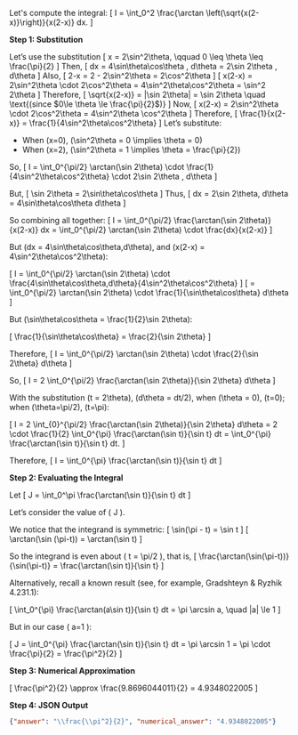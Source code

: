 Let's compute the integral:
\[
I = \int_0^2 \frac{\arctan \left(\sqrt{x(2-x)}\right)}{x(2-x)} dx.
\]

**Step 1: Substitution**

Let’s use the substitution
\[
x = 2\sin^2\theta, \qquad 0 \leq \theta \leq \frac{\pi}{2}
\]
Then,
\[
dx = 4\sin\theta\cos\theta \, d\theta = 2\sin 2\theta \, d\theta
\]
Also,
\[
2-x = 2 - 2\sin^2\theta = 2\cos^2\theta
\]
\[
x(2-x) = 2\sin^2\theta \cdot 2\cos^2\theta = 4\sin^2\theta\cos^2\theta = \sin^2 2\theta
\]
Therefore,
\[
\sqrt{x(2-x)} = |\sin 2\theta| = \sin 2\theta \quad \text{(since $0\le \theta \le \frac{\pi}{2}$)}
\]
Now,
\[
x(2-x) = 2\sin^2\theta \cdot 2\cos^2\theta = 4\sin^2\theta \cos^2\theta
\]
Therefore,
\[
\frac{1}{x(2-x)} = \frac{1}{4\sin^2\theta\cos^2\theta}
\]
Let’s substitute:

- When \(x=0\), \(\sin^2\theta = 0 \implies \theta = 0\)
- When \(x=2\), \(\sin^2\theta = 1 \implies \theta = \frac{\pi}{2}\)

So,
\[
I = \int_0^{\pi/2} \arctan(\sin 2\theta) \cdot \frac{1}{4\sin^2\theta\cos^2\theta} \cdot 2\sin 2\theta \, d\theta
\]

But,
\[
\sin 2\theta = 2\sin\theta\cos\theta
\]
Thus,
\[
dx = 2\sin 2\theta\, d\theta = 4\sin\theta\cos\theta d\theta
\]

So combining all together:
\[
I = \int_0^{\pi/2} \frac{\arctan(\sin 2\theta)}{x(2-x)} dx = \int_0^{\pi/2} \arctan(\sin 2\theta) \cdot \frac{dx}{x(2-x)}
\]

But \(dx = 4\sin\theta\cos\theta\,d\theta\), and \(x(2-x) = 4\sin^2\theta\cos^2\theta\):

\[
I = \int_0^{\pi/2} \arctan(\sin 2\theta) \cdot \frac{4\sin\theta\cos\theta\,d\theta}{4\sin^2\theta\cos^2\theta}
\]
\[
= \int_0^{\pi/2} \arctan(\sin 2\theta) \cdot \frac{1}{\sin\theta\cos\theta} d\theta
\]

But \(\sin\theta\cos\theta = \frac{1}{2}\sin 2\theta\):

\[
\frac{1}{\sin\theta\cos\theta} = \frac{2}{\sin 2\theta}
\]

Therefore,
\[
I = \int_0^{\pi/2} \arctan(\sin 2\theta) \cdot \frac{2}{\sin 2\theta} d\theta
\]

So,
\[
I = 2 \int_0^{\pi/2} \frac{\arctan(\sin 2\theta)}{\sin 2\theta} d\theta
\]

With the substitution \(t = 2\theta\), \(d\theta = dt/2\), when \(\theta = 0\), \(t=0\); when \(\theta=\pi/2\), \(t=\pi\):

\[
I = 2 \int_{0}^{\pi/2} \frac{\arctan(\sin 2\theta)}{\sin 2\theta} d\theta = 2 \cdot \frac{1}{2} \int_0^{\pi} \frac{\arctan(\sin t)}{\sin t} dt = \int_0^{\pi} \frac{\arctan(\sin t)}{\sin t} dt.
\]

Therefore,
\[
I = \int_0^{\pi} \frac{\arctan(\sin t)}{\sin t} dt
\]

**Step 2: Evaluating the Integral**

Let
\[
J = \int_0^\pi \frac{\arctan(\sin t)}{\sin t} dt
\]

Let’s consider the value of \( J \).

We notice that the integrand is symmetric:
\[
\sin(\pi - t) = \sin t
\]
\[
\arctan(\sin (\pi-t)) = \arctan(\sin t)
\]

So the integrand is even about \( t = \pi/2 \), that is,
\[
\frac{\arctan(\sin(\pi-t))}{\sin(\pi-t)} = \frac{\arctan(\sin t)}{\sin t}
\]

Alternatively, recall a known result (see, for example, Gradshteyn & Ryzhik 4.231.1):

\[
\int_0^{\pi} \frac{\arctan(a\sin t)}{\sin t} dt = \pi \arcsin a, \quad |a| \le 1
\]

But in our case \( a=1 \):

\[
J = \int_0^{\pi} \frac{\arctan(\sin t)}{\sin t} dt = \pi \arcsin 1 = \pi \cdot \frac{\pi}{2} = \frac{\pi^2}{2}
\]

**Step 3: Numerical Approximation**

\[
\frac{\pi^2}{2} \approx \frac{9.8696044011}{2} = 4.9348022005
\]

**Step 4: JSON Output**

```json
{"answer": "\\frac{\\pi^2}{2}", "numerical_answer": "4.9348022005"}
```